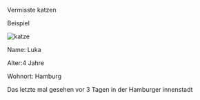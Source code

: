 Vermisste katzen 

Beispiel

![katze](https://github.com/Jffkhoch2/Vermisste-Katzen/assets/172383985/a7e658f8-2b83-4f7a-99ca-bcdd7758119b)

Name: Luka


Alter:4 Jahre


Wohnort: Hamburg


Das letzte mal gesehen vor 3 Tagen in der Hamburger innenstadt
